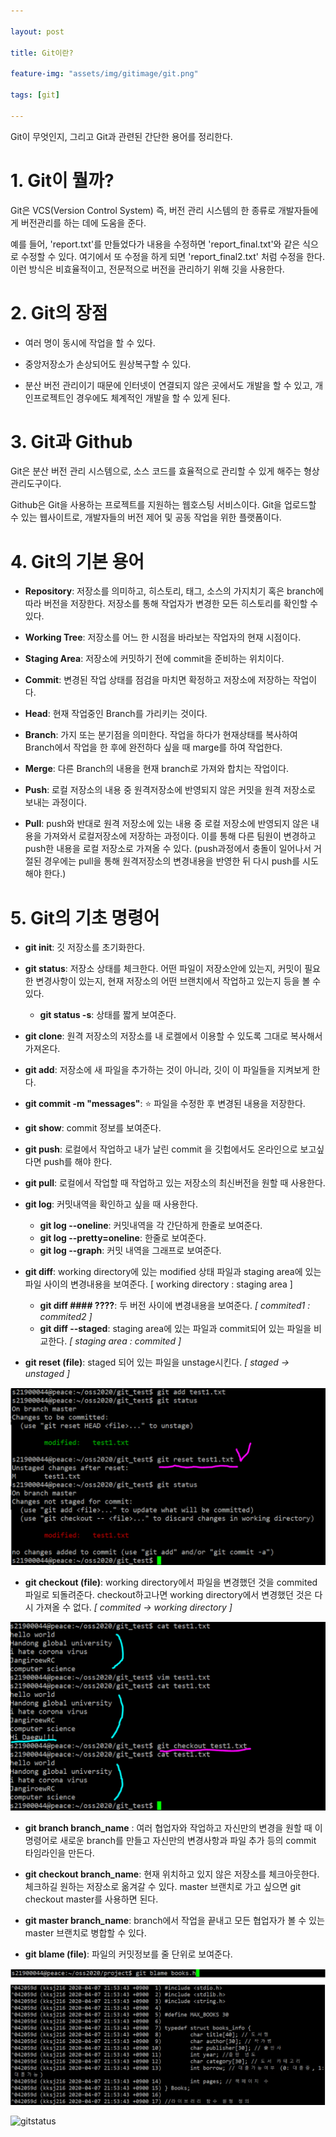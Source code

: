 ```yaml
---

layout: post

title: Git이란? 

feature-img: "assets/img/gitimage/git.png"

tags: [git]

---
```


Git이 무엇인지, 그리고 Git과 관련된 간단한 용어를 정리한다.  



# 1. Git이 뭘까? 

Git은 VCS(Version Control System) 즉, 버전 관리 시스템의 한 종류로 개발자들에게 버전관리를 하는 데에 도움을 준다. 

예를 들어, 'report.txt'를 만들었다가 내용을 수정하면 'report_final.txt'와 같은 식으로 수정할 수 있다. 여기에서 또 수정을 하게 되면 'report_final2.txt' 처럼 수정을 한다. 이런 방식은 비효율적이고, 전문적으로 버전을 관리하기 위해  깃을 사용한다. 



# 2. Git의 장점

- 여러 명이 동시에 작업을 할 수 있다. 

- 중앙저장소가 손상되어도 원상복구할 수 있다. 
- 분산 버전 관리이기 때문에 인터넷이 연결되지 않은 곳에서도 개발을 할 수 있고, 개인프로젝트인 경우에도 체계적인 개발을 할 수 있게 된다. 



# 3. Git과 Github

Git은 분산 버전 관리 시스템으로, 소스 코드를 효율적으로 관리할 수 있게 해주는 형상관리도구이다. 

Github은 Git을 사용하는 프로젝트를 지원하는 웹호스팅 서비스이다. Git을 업로드할 수 있는 웹사이트로, 개발자들의 버전 제어 및 공동 작업을 위한 플랫폼이다. 



# 4. Git의 기본 용어

- __Repository__: 저장소를 의미하고, 히스토리, 태그, 소스의 가지치기 혹은 branch에 따라 버전을 저장한다. 저장소를 통해 작업자가 변경한 모든 히스토리를 확인할 수 있다. 
- __Working Tree__: 저장소를 어느 한 시점을 바라보는 작업자의 현재 시점이다. 
- __Staging Area__: 저장소에 커밋하기 전에 commit을 준비하는 위치이다. 
- __Commit__: 변경된 작업 상태를 점검을 마치면 확정하고 저장소에 저장하는 작업이다. 
- __Head__: 현재 작업중인 Branch를 가리키는 것이다. 
- __Branch__: 가지 또는 분기점을 의미한다. 작업을 하다가 현재상태를 복사하여 Branch에서 작업을 한 후에 완전하다 싶을 때 marge를 하여 작업한다. 

- __Merge__: 다른 Branch의 내용을 현재 branch로 가져와 합치는 작업이다. 

- __Push__: 로컬 저장소의 내용 중 원격저장소에 반영되지 않은 커밋을 원격 저장소로 보내는 과정이다. 
- __Pull__: push와 반대로 원격 저장소에 있는 내용 중 로컬 저장소에 반영되지 않은 내용을 가져와서 로컬저장소에 저장하는 과정이다. 이를 통해 다른 팀원이 변경하고 push한 내용을 로컬 저장소로 가져올 수 있다. (push과정에서 충돌이 일어나서 거절된 경우에는 pull을 통해 원격저장소의 변경내용을 반영한 뒤 다시 push를 시도해야 한다.)



# 5. Git의 기초 명령어

- __git init__: 깃 저장소를 초기화한다.
- __git status__: 저장소 상태를 체크한다. 어떤 파일이 저장소안에 있는지, 커밋이 필요한 변경사항이 있는지, 현재 저장소의 어떤 브랜치에서 작업하고 있는지 등을 볼 수 있다. 
  - __git status -s__: 상태를 짧게 보여준다. 

- __git clone__: 원격 저장소의 저장소를 내 로켈에서 이용할 수 있도록 그대로 복사해서 가져온다. 
- __git add__: 저장소에 새 파일을 추가하는 것이 아니라, 깃이 이 파일들을 지켜보게 한다. 
- __git commit -m "messages"__: :star: 파일을 수정한 후 변경된 내용을 저장한다. 
- __git show__: commit 정보를 보여준다. 
- __git push__: 로컬에서 작업하고 내가 날린 commit 을 깃헙에서도 온라인으로 보고싶다면 push를 해야 한다. 
- __git pull__: 로컬에서 작업할 때 작업하고 있는 저장소의 최신버전을 원할 때 사용한다. 

- __git log__: 커밋내역을 확인하고 싶을 때 사용한다. 
  - __git log --oneline__: 커밋내역을 각 간단하게 한줄로 보여준다. 
  - __git log --pretty=oneline__: 한줄로 보여준다. 
  - __git log --graph__: 커밋 내역을 그래프로 보여준다.  
- __git diff__: working directory에 있는 modified 상태 파일과 staging area에 있는 파일 사이의 변경내용을 보여준다. [ working directory : staging area ]
  - __git diff #### ????__: 두 버전 사이에 변경내용을 보여준다. _[ commited1 : commited2 ]_
  - __git diff --staged__: staging area에 있는 파일과 commit되어 있는 파일을 비교한다. _[ staging area : commited ]_
- __git reset (file)__: staged 되어 있는 파일을 unstage시킨다.  _[ staged -> unstaged ]_

![gitreset](/assets/img/gitimage/gitreset.PNG)

- __git checkout (file)__: working directory에서 파일을 변경했던 것을 commited 파일로 되돌려준다. checkout하고나면 working directory에서 변경했던 것은 다시 가져올 수 없다. _[ commited -> working directory ]_

![gitcheckout](/assets/img/gitimage/gitcheckout.PNG)

- __git branch branch_name__ : 여러 협업자와 작업하고 자신만의 변경을 원할 때 이 명령어로 새로운 branch를 만들고 자신만의 변경사항과 파일 추가 등의 commit 타임라인을 만든다. 

- __git checkout branch_name__: 현재 위치하고 있지 않은 저장소를 체크아웃한다. 체크하길 원하는 저장소로 옮겨갈 수 있다. master 브랜치로 가고 싶으면 git checkout master를 사용하면 된다. 

- __git master branch_name__: branch에서 작업을 끝내고 모든 협업자가 볼 수 있는 master 브랜치로 병합할 수 있다. 

- __git blame (file)__: 파일의 커밋정보를 줄 단위로 보여준다. 

![gitblame](../assets/img/gitimage/gitblame.PNG)



![gitstatus](https://seonkyukim.github.io/assets/images/2019-02-24-git-status/04.png)

